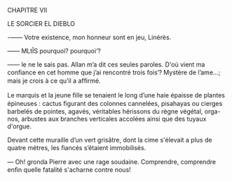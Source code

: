 CHAPITRE VII

LE SORCIER EL DIEBLO

-—— Votre existence, mon honneur sont en jeu, Linérès.

—— MLtÎS pourquoi? pourquoi‘?

—— le ne le sais pas. Allan m’a dit ces seules paroles. D'où vient ma
conﬁance en cet homme que j’ai rencontré trois fois‘? Mystère de l’ame...;
mais je crois à ce qu’il a afﬁrmé.

Le marquis et la jeune ﬁlle se tenaient le long d’une haie épaisse de plantes
épineuses : cactus ﬁgurant des colonnes cannelées, pisahayas ou cierges
barbelés de pointes, agavés, véritables hérissons du règne végétal, orga-
nos, arbustes aux branches verticales accolées ainsi que des tuyaux d'orgue.

Devant cette muraille d’un vert grisâtre, dont la cime s'élevait a plus de
quatre mètres, les ﬁancés s’étaient immobilisés.

— Oh! gronda Pierre avec une rage soudaine. Comprendre, comprendre
enﬁn quelle fatalité s'acharne contre nous!


